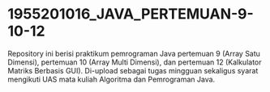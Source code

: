 # 1955201016_JAVA_PERTEMUAN-9-10-12
Repository ini berisi praktikum pemrograman Java pertemuan 9 (Array Satu Dimensi), pertemuan 10 (Array Multi Dimensi), dan pertemuan 12 (Kalkulator Matriks Berbasis GUI). Di-upload sebagai tugas mingguan sekaligus syarat mengikuti UAS mata kuliah Algoritma dan Pemrograman Java.

